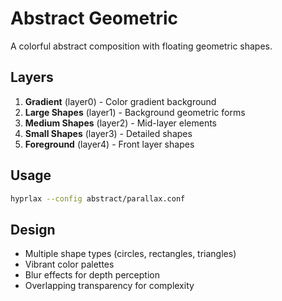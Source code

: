 # Abstract Geometric

A colorful abstract composition with floating geometric shapes.

## Layers

1. **Gradient** (layer0) - Color gradient background
2. **Large Shapes** (layer1) - Background geometric forms
3. **Medium Shapes** (layer2) - Mid-layer elements
4. **Small Shapes** (layer3) - Detailed shapes
5. **Foreground** (layer4) - Front layer shapes

## Usage

```bash
hyprlax --config abstract/parallax.conf
```

## Design

- Multiple shape types (circles, rectangles, triangles)
- Vibrant color palettes
- Blur effects for depth perception
- Overlapping transparency for complexity
